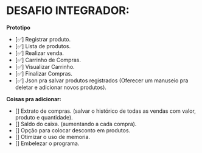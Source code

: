 # DESAFIO INTEGRADOR:
**Prototipo**
* [✅] Registrar produto.
* [✅] Lista de produtos.
* [✅] Realizar venda.
* [✅] Carrinho de Compras.
* [✅] Visualizar Carrinho.
* [✅] Finalizar Compras.
* [✅] Json pra salvar produtos registrados (Oferecer um manuseio pra deletar e adicionar novos produtos).


**Coisas pra adicionar:**
* [] Extrato de compras. (salvar o histórico de todas as vendas com valor, produto e quantidade).
* [] Saldo do caixa. (aumentando a cada compra).
* [] Opção para colocar desconto em produtos.
* [] Otimizar o uso de memoria.
* [] Embelezar o programa.
